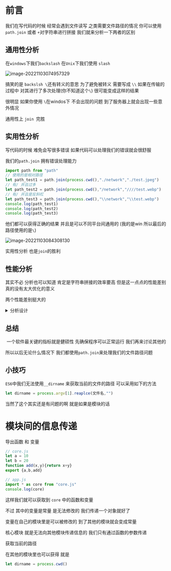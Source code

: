 # 前言

我们在写代码的时候 经常会遇到文件读写 之类需要文件路径的情况 你可以使用`path.join` 或者 `+`对字符串进行拼接 我们就来分析一下两者的区别

## 通用性分析

在`windows`下我们`backslash`  在`Unix`下我们使用 `slash`  

![image-20221103074957329](http://81.68.91.70/picgo/7_49_57.webp)

搞笑的是 `backslsh \`还有转义的意思 为了避免被转义 需要写成 `\\` 如果在传输的过程中 对其进行了多次处理(你不知道这个`\`) 很可能变成这样的结果

很明显 如果你使用 `\`在windos下 不会出现的问题 到了服务器上就会出现一些意外情况

通用性上 `join `完胜

## 实用性分析

写代码的时候 难免会写很多错误 如果代码可以处理我们的错误就会很舒服

我们的`path.join` 拥有错误处理能力 

```js
import path from "path"
// 使用的是相对路径 
let path_test1 = path.join(process.cwd(),"./network","./test.jpeg")
// 有/ 并且过多
let path_test2 = path.join(process.cwd(),"/network","////test.webp")
// 有/ 并且是反斜杠
let path_test3 = path.join(process.cwd(),"\\network","\\test.webp")
console.log(path_test1)
console.log(path_test2)
console.log(path_test3)
```

他们都可以获得正确的结果 并且是可以不同平台间通用的 (我的是win 所以最后的路径使用的是`\`)

![image-20221103084308130](http://81.68.91.70/picgo/8_43_8.webp)

实用性分析 也是`join`的胜利



## 性能分析

其实不必 分析也可以知道 肯定是字符串拼接的效率要高 但是这一点点的性能差别真的没有太大优化的意义

两个性能差别挺大的 

<details><summary>分析设计</summary>
```js
import path from "path"
import time from "./api/time.js"
function timer(fun, times) {
    let start = time()
    for (let i = 0; i < times; i++) {
        fun()
    }
    let end = time()
    console.log("开始时间" + start)
    console.log("结束时间" + end)
    // console.log("耗时"+(end-start))
}
function test_join() {
    let path_new = path.join(process.cwd(), "network", "test.jpeg")
    let path_new2 = path.join(process.cwd(), "network", "\\test.jpeg")
}
function test_plus() {
    let path_new = process.cwd() + "/network" + "/test.jpeg"
    let path_new2 = process.cwd() + "/network/" + "test.jpeg"
}
timer(test_join, 10000000)
timer(test_plus, 10000000)
```
结果是:
开始时间8_36_19
结束时间8_36_27
开始时间8_36_27
结束时间8_36_27
</details>



## 总结

​		一个软件最关键的指标就是健硕性 先确保程序可以正常运行 我们再来讨论其他的 

所以以后无论什么情况下 我们都使用`path.join`来处理我们的文件路径问题

## 小技巧

`ES6`中我们无法使用`__dirname` 来获取当前的文件的路径  可以采用如下的方法

```js
let dirname = process.argv[1].reaplce(文件名,"")
```

当然了这个其实还是有问题的啊 就是如果是模块的话



#  模块间的信息传递

 导出函数 和 变量

```js
// core.js
let a = 10
let b = 20 
function add(x,y){return x+y}
export {a,b,add}
```

```js
// app.js
import * as core from "core.js"
console.log(core)
```

这样我们就可以获取到 `core` 中的函数和变量 

不过 其中的变量是常量 是无法修改的 我们传递一个对象就好了 

变量在自己的模块里是可以被修改的 到了其他的模块就会变成常量

核心模块 就是无法向其他模块传递信息的 我们只有通过函数的参数传递

获取当前的路径 

在其他的模块里也可以获得 就是

```js
let dirname = process.cwd()
```

